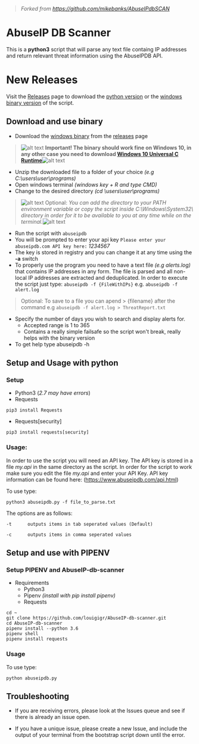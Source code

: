 >_Forked from https://github.com/mikebanks/AbuseIPdbSCAN_

# AbuseIP DB Scanner

This is a **python3** script that will parse any text file containg IP addresses and return relevant threat information using the AbuseIPDB API.

# New Releases

Visit the [Releases](https://github.com/louigigr/AbuseIP-db-scanner/releases) page to download the [python version](https://github.com/louigigr/AbuseIP-db-scanner/releases/download/v1.0-beta.4/abuseipdb-all.zip) or the [windows binary version](https://github.com/louigigr/AbuseIP-db-scanner/releases/download/v1.0-beta.4/abuseipdb-win.zip) of the script.

## Download and use binary

- Download the [windows binary](https://github.com/louigigr/AbuseIP-db-scanner/releases/download/v1.0-beta.4/abuseipdb-win.zip) from the [releases](https://github.com/louigigr/AbuseIP-db-scanner/releases) page

>![alt text](https://cdn.els-cdn.com/sd/img/sprite_parts/warning_a.gif "Important!") **Important! The binary should work fine on Windows 10, in any other case you need to download  [Windows 10 Universal C Runtime](https://www.microsoft.com/en-us/download/details.aspx?id=48234)**![alt text](https://cdn.els-cdn.com/sd/img/sprite_parts/warning_a.gif "Important!")

- Unzip the downloaded file to a folder of your choice _(e.g C:\users\user\programs\)_
- Open windows terminal _(windows key + R and type CMD)_
- Change to the desired directory _(cd \users\user\programs\)_

> ![alt text](http://www.happystove.com/images/starYellow.png "Optional") Optional: _You can add the directory to your PATH environment variable or copy the script inside C:\Windows\System32\ directory in order for it to be available to you at any time while on the terminal._![alt text](http://www.happystove.com/images/starYellow.png "Optional")
- Run the script with ``` abuseipdb  ```
- You will be prompted to enter your api key ``` Please enter your abuseipdb.com API key here: ``` _1234567_
- The key is stored in registry and you can change it at any time using the **-a** switch
- To properly use the program you need to have a text file _(e.g alerts.log)_ that contains IP addresses in any form. The file is parsed and all non-local IP addresses are extracted and deduplicated. In order to execute the script just type: 
``` abuseipdb -f {FileWithIPs} ```
e.g. ``` abuseipdb -f alert.log ```

> Optional: To save to a file you can apend > {filename} after the command e.g ``` abuseipdb -f alert.log > ThreatReport.txt ```

- Specify the number of days you wish to search and display alerts for.
  - Accepted range is 1 to 365
  - Contains a really simple failsafe so the script won't break, really helps with the binary version
- To get help type abuseipdb -h

## Setup and Usage with python

### Setup

- Python3 (_2.7 may have errors_)
- Requests
```
pip3 install Requests
```
- Requests[security]
```
pip3 install requests[security]
```

### Usage:

In order to use the script you will need an API key. The API key is stored in a file _my.api_ in the same directory as the script. In order for the script to work make sure you edit the file _my.api_ and enter your API Key. API key information can be found here: (https://www.abuseipdb.com/api.html)

To use type:

```
python3 abuseipdb.py -f file_to_parse.txt
```

 The options are as follows:

```
-t      outputs items in tab seperated values (Default)

-c      outputs items in comma seperated values
```


## Setup and use with PIPENV

### Setup PIPENV and AbuseIP-db-scanner

* Requirements
  * Python3
  * Pipenv _(install with pip install pipenv)_
  * Requests

```
cd ~
git clone https://github.com/louigigr/AbuseIP-db-scanner.git
cd AbuseIP-db-scanner
pipenv install --python 3.6
pipenv shell
pipenv install requests
```

### Usage

To use type:

```
python abuseipdb.py
```

## Troubleshooting

- If you are receiving errors, please look at the Issues queue and see if there is already an issue open.

- If you have a unique issue, please create a new Issue, and include the output of your terminal from the bootstrap script down until the error.

